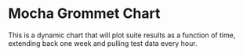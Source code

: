 # Mocha Grommet Chart

This is a dynamic chart that will plot suite results as a function of time, extending back one week and pulling test data every hour.
